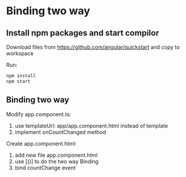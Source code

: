# Binding two way

## Install npm packages and start compilor


Download files from  https://github.com/angular/quickstart and copy to workspace


Run:

```bash
npm install
npm start
```

## Binding two way

Modify app.component.ts:
1) use templateUrl: app/app.component.html instead of template
2) implement onCountChanged method

Create app.component.html:
1) add new file app.component.html
2) use [()] to do the two way Binding
3) bind countChange event



